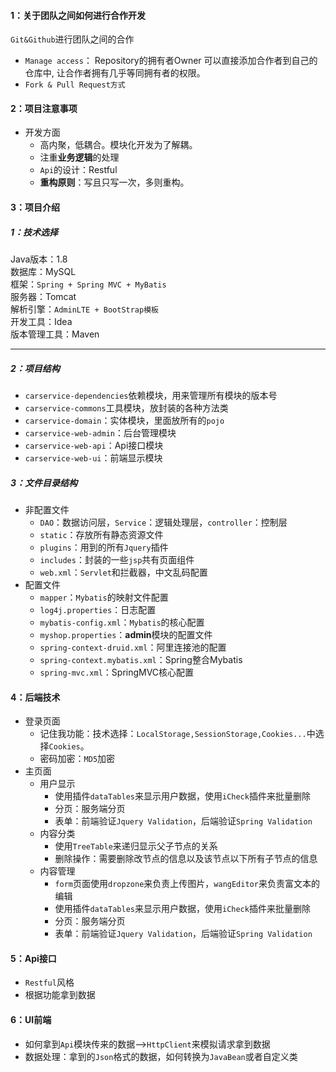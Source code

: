 #### 1：关于团队之间如何进行合作开发

`Git&Github`进行团队之间的合作

- `Manage access`： Repository的拥有者Owner 可以直接添加合作者到自己的仓库中, 让合作者拥有几乎等同拥有者的权限。
- `Fork & Pull Request方式`

#### 2：项目注意事项

- 开发方面
  - 高内聚，低耦合。模块化开发为了解耦。
  - 注重**业务逻辑**的处理
  - `Api`的设计：Restful
  - **重构原则**：写且只写一次，多则重构。

#### 3：项目介绍

##### 1：技术选择

Java版本：1.8<br>
数据库：MySQL<br>
框架：`Spring + Spring MVC + MyBatis`<br>
服务器：Tomcat<br>
解析引擎：`AdminLTE + BootStrap模板`<br>
开发工具：Idea <br>
版本管理工具：Maven<br>

------

##### 2：项目结构

- `carservice-dependencies`依赖模块，用来管理所有模块的版本号
- `carservice-commons`工具模块，放封装的各种方法类
- `carservice-domain`：实体模块，里面放所有的`pojo`
- `carservice-web-admin`：后台管理模块
- `carservice-web-api`：Api接口模块
- `carservice-web-ui`：前端显示模块

##### 3：文件目录结构

- 非配置文件
  - `DAO`：数据访问层，`Service`：逻辑处理层，`controller`：控制层
  - `static`：存放所有静态资源文件
  - `plugins`：用到的所有`Jquery`插件
  - `includes`：封装的一些`jsp`共有页面组件
  - `web.xml`：`Servlet`和拦截器，中文乱码配置
- 配置文件
  - `mapper`：`Mybatis`的映射文件配置
  - `log4j.properties`：日志配置
  - `mybatis-config.xml`：`Mybatis`的核心配置
  - `myshop.properties`：**admin**模块的配置文件
  - `spring-context-druid.xml`：阿里连接池的配置
  - `spring-context.mybatis.xml`：Spring整合Mybatis
  - `spring-mvc.xml`：SpringMVC核心配置

#### 4：后端技术

- 登录页面
  - 记住我功能：技术选择：`LocalStorage,SessionStorage,Cookies...`中选择`Cookies`。
  - 密码加密：`MD5`加密
- 主页面
  - 用户显示
    - 使用插件`dataTables`来显示用户数据，使用`iCheck`插件来批量删除
    - 分页：服务端分页
    - 表单：前端验证`Jquery Validation`，后端验证`Spring Validation`
  - 内容分类
    - 使用`TreeTable`来递归显示父子节点的关系
    - 删除操作：需要删除改节点的信息以及该节点以下所有子节点的信息
  - 内容管理
    - `form`页面使用`dropzone`来负责上传图片，`wangEditor`来负责富文本的编辑
    - 使用插件`dataTables`来显示用户数据，使用`iCheck`插件来批量删除
    - 分页：服务端分页
    - 表单：前端验证`Jquery Validation`，后端验证`Spring Validation`

#### 5：Api接口

- `Restful`风格
- 根据功能拿到数据

#### 6：UI前端

- 如何拿到`Api`模块传来的数据-->`HttpClient`来模拟请求拿到数据
- 数据处理：拿到的`Json`格式的数据，如何转换为`JavaBean`或者自定义类

